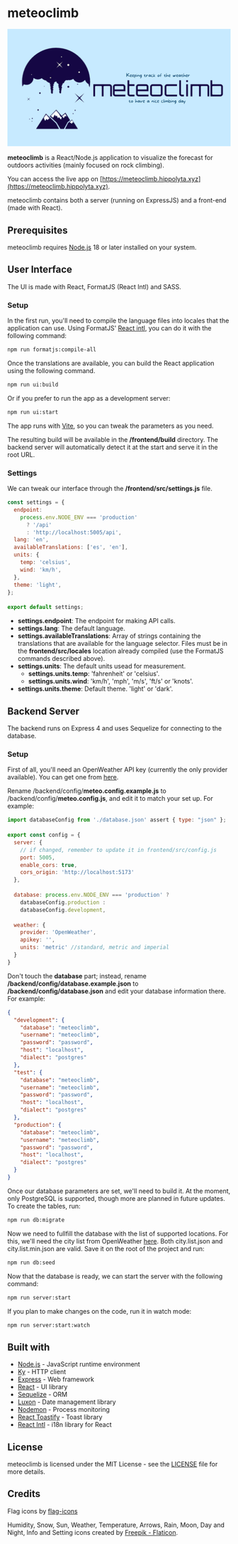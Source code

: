 # meteoclimb

![meteoclimb](https://raw.githubusercontent.com/vmbdev/meteoclimb/main/frontend/public/ogmeteoclimb.png)

**meteoclimb** is a React/Node.js application to visualize the forecast for
outdoors activities (mainly focused on rock climbing).

You can access the live app on [https://meteoclimb.hippolyta.xyz](https://meteoclimb.hippolyta.xyz).

meteoclimb contains both a server (running on ExpressJS) and a front-end (made
with React).

## Prerequisites

meteoclimb requires [Node.js](https://nodejs.org/) 18 or later installed on
your system.

## User Interface

The UI is made with React, FormatJS (React Intl) and SASS.

### Setup

In the first run, you'll need to compile the language files into locales that
the application can use. Using FormatJS'
[React intl](https://formatjs.io/docs/react-intl/), you can do it with the
following command:

```bash
npm run formatjs:compile-all
```

Once the translations are available, you can build the React application using
the following command.

```bash
npm run ui:build
```

Or if you prefer to run the app as a development server:

```bash
npm run ui:start
```

The app runs with [Vite](https://vitejs.dev/guide/cli.html), so you can tweak
the parameters as you need.

The resulting build will be available in the **/frontend/build** directory.
The backend server will automatically detect it at the start and serve it in
the root URL.

### Settings

We can tweak our interface through the **/frontend/src/settings.js** file.

```js
const settings = {
  endpoint:
    process.env.NODE_ENV === 'production'
      ? '/api'
      : 'http://localhost:5005/api',
  lang: 'en',
  availableTranslations: ['es', 'en'],
  units: {
    temp: 'celsius',
    wind: 'km/h',
  },
  theme: 'light',
};

export default settings;
```

- **settings.endpoint**: The endpoint for making API calls.
- **settings.lang**: The default language.
- **settings.availableTranslations**: Array of strings containing the
translations that are available for the language selector. Files must be in the
**frontend/src/locales** location already compiled (use the FormatJS commands
described above).
- **settings.units**: The default units usead for measurement.
  - **settings.units.temp**: 'fahrenheit' or 'celsius'.
  - **settings.units.wind**: 'km/h', 'mph', 'm/s', 'ft/s' or 'knots'.
- **settings.units.theme**: Default theme. 'light' or 'dark'.

## Backend Server

The backend runs on Express 4 and uses Sequelize for connecting to the
database.

### Setup

First of all, you'll need an OpenWeather API key (currently the only provider
available). You can get one from [here](https://openweathermap.org/appid).

Rename /backend/config/**meteo.config.example.js** to
/backend/config/**meteo.config.js**, and edit it to match your set up. For example:

```javascript
import databaseConfig from './database.json' assert { type: "json" };

export const config = {
  server: {
    // if changed, remember to update it in frontend/src/config.js
    port: 5005,
    enable_cors: true,
    cors_origin: 'http://localhost:5173'
  },

  database: process.env.NODE_ENV === 'production' ?
    databaseConfig.production :
    databaseConfig.development,

  weather: {
    provider: 'OpenWeather',
    apikey: '',
    units: 'metric' //standard, metric and imperial
  }
}
```

Don't touch the **database** part; instead, rename
**/backend/config/database.example.json** to **/backend/config/database.json**
and edit your database information there. For example:

```json
{
  "development": {
    "database": "meteoclimb",
    "username": "meteoclimb",
    "password": "password",
    "host": "localhost",
    "dialect": "postgres"
  },
  "test": {
    "database": "meteoclimb",
    "username": "meteoclimb",
    "password": "password",
    "host": "localhost",
    "dialect": "postgres"
  },
  "production": {
    "database": "meteoclimb",
    "username": "meteoclimb",
    "password": "password",
    "host": "localhost",
    "dialect": "postgres"
  }
}
```

Once our database parameters are set, we'll need to build it. At the moment,
only PostgreSQL is supported, though more are planned in future updates.
To create the tables, run:

```bash
npm run db:migrate
```

Now we need to fullfill the database with the list of supported locations. For
this, we'll need the city list from OpenWeather
[here](https://bulk.openweathermap.org/sample/). Both city.list.json and
city.list.min.json are valid. Save it on the root of the project and run:

```bash
npm run db:seed
```

Now that the database is ready, we can start the server with the following
command:

```bash
npm run server:start
```

If you plan to make changes on the code, run it in watch mode:

```bash
npm run server:start:watch
```

## Built with

- [Node.js](https://nodejs.org/) - JavaScript runtime environment
- [Ky](https://github.com/sindresorhus/ky) - HTTP client
- [Express](https://expressjs.com/) - Web framework
- [React](https://react.dev/) - UI library
- [Sequelize](https://sequelize.org/) - ORM
- [Luxon](https://moment.github.io/luxon/) - Date management library
- [Nodemon](https://nodemon.io/) - Process monitoring
- [React Toastify](https://github.com/fkhadra/react-toastify) - Toast library
- [React Intl](https://formatjs.io/docs/react-intl/) - i18n library for React

## License

meteoclimb is licensed under the MIT License - see the
[LICENSE](https://github.com/vmbdev/meteoclimb/blob/main/LICENSE)
file for more details.

## Credits

Flag icons by [flag-icons](https://github.com/lipis/flag-icons)

Humidity, Snow, Sun, Weather, Temperature, Arrows, Rain, Moon, Day and Night,
Info and Setting icons created by [Freepik - Flaticon](https://www.flaticon.com/).
